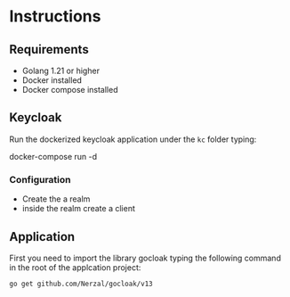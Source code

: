 # Instructions

## Requirements

  * Golang 1.21 or higher
  * Docker installed
  * Docker compose installed

## Keycloak

Run the dockerized keycloak application under the `kc` folder typing:

  docker-compose run -d

### Configuration

  * Create the a realm
  * inside the realm create a client

## Application

First you need to import the library gocloak typing the following command  in the root of the applcation project:

    go get github.com/Nerzal/gocloak/v13
